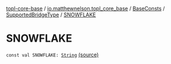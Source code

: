 [topl-core-base](../../../index.md) / [io.matthewnelson.topl_core_base](../../index.md) / [BaseConsts](../index.md) / [SupportedBridgeType](index.md) / [SNOWFLAKE](./-s-n-o-w-f-l-a-k-e.md)

# SNOWFLAKE

`const val SNOWFLAKE: `[`String`](https://kotlinlang.org/api/latest/jvm/stdlib/kotlin/-string/index.html) [(source)](https://github.com/05nelsonm/TorOnionProxyLibrary-Android/blob/master/topl-core-base/src/main/java/io/matthewnelson/topl_core_base/BaseConsts.kt#L168)